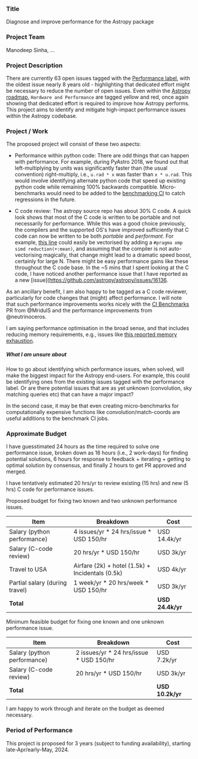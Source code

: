 ### Title
Diagnose and improve performance for the Astropy package

### Project Team
Manodeep Sinha, ...

### Project Description

There are currently 63 open issues tagged with the [Performance label](https://github.com/astropy/astropy/issues?q=is%3Aissue+is%3Aopen+label%3APerformance), 
with the oldest issue nearly 8 years old - highlighting that dedicated effort might be necessary to reduce the 
number of open issues. Even within the [Astropy roadmap](https://github.com/astropy/astropy-project/blob/main/roadmap/roadmap.md), 
`Hardware and Performance` are tagged yellow and red, once again showing that dedicated effort is required to improve
how Astropy performs. This project aims to identify and mitigate high-impact performance issues within the Astropy codebase. 

### Project / Work

The proposed project will consist of these two aspects:

- Performance within python code:
There are odd things that can happen with performance. For example, during PyAstro 2018,
we found out that left-multiplying by units was significantly faster than (the usual convention)
right-multiply, i.e., `u.rad * x` was faster than `x * u.rad`. This would involve identifying
alternate python code that speed up existing python code while remaining 100% backwards compatible.
Micro-benchmarks would need to be added to the [benchmarking CI](https://github.com/astropy/astropy/pull/15779)
to catch regressions in the future. 

- C code review:
The astropy source repo has about 30% C code. A quick look shows that most of
the C code is written to be portable and not necessarily for performance. While this was a
good choice previously, the compilers and the supported OS's have improved sufficiently that
C code can now be written to be both *portable* and *performant*. For example, [this line](https://github.com/astropy/astropy/blob/47a8dac8f1dab6ce592be6048f70140adead4e1d/astropy/stats/src/compute_bounds.c#L23)
could easily be vectorised by adding a `#pragma omp simd reduction(+:mean)`, and 
assuming that the compiler is not auto-vectorising magically, that change might lead to 
a dramatic speed boost, certainly for large N. There might be easy performance gains like 
these throughout the C code base. In the ~5 mins that I spent looking at the C code, I have 
noticed another performance issue that I have reported as a new [issue](https://github.com/astropy/astropy/issues/16136. 

As an ancillary benefit, I am also happy to be tagged as a C code reviewer, particularly 
for code changes that (might) affect performance. I will note that such performance improvements 
works nicely with the [CI Benchmarks](https://github.com/astropy/astropy/pull/15779) PR 
from @MridulS and the performance improvements from @neutrinoceros. 

I am saying performance optimisation in the broad sense, and that includes reducing memory requirements, 
e.g., issues like [this reported memory exhaustion](https://github.com/astropy/astropy/issues/14002).

##### What I am unsure about
How to go about identifying which performance issues, when solved, will make the biggest impact 
for the Astropy end-users. For example, this could be identifying ones from the existing issues 
tagged with the performance label. Or are there potential issues that are as yet unknown (convolution, 
sky matching queries etc) that can have a major impact? 

In the second case, it may be that even creating micro-benchmarks for computationally expensive 
functions like convolution/match-coords are useful additions to the benchmark CI jobs. 

### Approximate Budget

I have guesstimated 24 hours as the time required to solve one 
performance issue, broken down as 16 hours (i.e., 2 work-days) for finding 
potential solutions, 6 hours for response to feedback + iterating + getting 
to optimal solution by consensus, and finally 2 hours to get PR approved and 
merged.

I have tentatively estimated 20 hrs/yr to review existing (15 hrs) and new (5 hrs) 
C code for performance issues.

Proposed budget for fixing two known and two unknown performance issues.

| Item                               | Breakdown                                        | Cost                |
|------------------------------------|--------------------------------------------------|----------------------
| Salary (python performance)        | 4 issues/yr * 24 hrs/issue * USD 150/hr          | USD 14.4k/yr        |
| Salary (C-code review)             |                  20 hrs/yr * USD 150/hr          | USD    3k/yr        |
| Travel to USA                      | Airfare (2k) + hotel (1.5k) + Incidentals (0.5k) | USD    4k/yr        |
| Partial salary (during travel)     |    1 week/yr * 20 hrs/week * USD 150/hr          | USD    3k/yr        |
| **Total**                          |                                                  | **USD 24.4k/yr**    |

Minimum feasible budget for fixing one known and one unknown performance issue.

| Item                               | Breakdown                                      | Cost                |
|------------------------------------|------------------------------------------------|----------------------
| Salary (python performance)        | 2 issues/yr * 24 hrs/issue * USD 150/hr        | USD   7.2k/yr       |
| Salary (C-code review)             |                  20 hrs/yr * USD 150/hr        | USD    3k/yr        |
| **Total**                          |                                                | **USD 10.2k/yr**    |


I am happy to work through and iterate on the budget as deemed necessary. 

### Period of Performance

This project is proposed for 3 years (subject to funding availability), starting late-Apr/early-May, 2024. 
